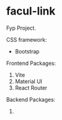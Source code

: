 # facul-link
Fyp Project.

CSS framework:
<ul><li>Bootstrap</li></ul>

Frontend Packages:
<ol>
  <li>Vite</li>
  <li>Material UI</li>
  <li>React Router</li>
</ol>

Backend Packages:
<ol>
  <li></li>
</ol>

